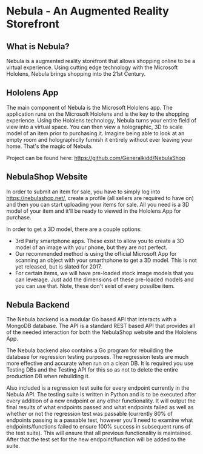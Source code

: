 Nebula - An Augmented Reality Storefront
===================


What is Nebula?
------------
Nebula is a augmented reality storefront that allows shopping online to be a virtual experience.  Using cutting edge technology with the Microsoft Hololens, Nebula brings shopping into the 21st Century.


Hololens App
----------
The main component of Nebula is the Microsoft Hololens app.  The application runs on the Microsoft Hololens and is the key to the shopping experience.  Using the Hololens technology, Nebula turns your entire field of view into a virtual space.  You can then view a holographic, 3D to scale model of an item prior to purchasing it.  Imagine being able to look at an empty room and holographiclly furnish it entirely without ever leaving your home.  That's the magic of Nebula.

Project can be found here: https://github.com/Generalkidd/NebulaShop

NebulaShop Website
----------
In order to submit an item for sale, you have to simply log into https://nebulashop.net/, create a profile (all sellers are required to have on) and then you can start uploading your items for sale.  All you need is a 3D model of your item and it'll be ready to viewed in the Hololens App for purchase.

In order to get a 3D model, there are a couple options:
* 3rd Party smartphone apps.  These exist to allow you to create a 3D model of an image with your phone, but they are not perfect.
* Our recommended method is using the official Microsoft App for scanning an object with your smarthphone to get a 3D model.  This is not yet released, but is slated for 2017.
* For certain items, we will have pre-loaded stock image models that you can leverage.  Just add the dimensions of these pre-loaded models and you can use that.  Note, these don't exist of every possilbe item.

Nebula Backend
----------
The Nebula backend is a modular Go based API that interacts with a MongoDB database.  The API is a standard REST based API that provides all of the needed interaction for both the NebulaShop website and the Hololens App.

The Nebula backend also contains a Go program for rebuilding the database for regression testing purposes. The regression tests are much more effective and accurate when run on a clean DB. It is required you use Testing DBs and the Testing API for this so as not to delete the entire production DB when rebuilding it.

Also included is a regression test suite for every endpoint currently in the Nebula API.  The testing suite is written in Python and is to be executed after every addition of a new endpoint or any other functionality.  It will output the final results of what endpoints passed and what endpoints failed as well as whether or not the regression test was passable (currently 80% of endpoints passing is a passable test, however you'll need to examine what endpoints/functions failed to ensure 100% success in subsequent runs of the test suite).  This will ensure that all previous functionality is maintained.  After that the test set for the new endpoint/function will be added to the suite.
